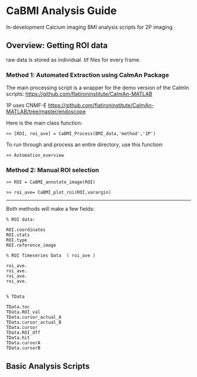 [//]: # (Analysis pipeline for Calcium Imaging BMI scripts)



# CaBMI Analysis Guide
In-development Calcium imaging BMI analysis scripts for 2P imaging.

## Overview: Getting ROI data

raw data is stored as individual .tif files for every frame.


### Method 1: Automated Extraction using CaImAn Package

The main processing script is a wrapper for the demo version of the CaImIn scripts:
https://github.com/flatironinstitute/CaImAn-MATLAB

1P uses CNMF-E
https://github.com/flatironinstitute/CaImAn-MATLAB/tree/master/endoscope



Here is the main class function:

```
>> [ROI, roi_ave] = CaBMI_Process(BMI_data,'method','1P')
```

To run through and process an entire directory, use this function:

```
>> Automation_overview
```




### Method 2: Manual ROI selection

```
>> ROI = CaBMI_annotate_image(ROI)
```

```
>> roi_ave= CaBMI_plot_roi(ROI,varargin)
```


-----------------------------
Both methods will make a  few fields:

```
% ROI data:

ROI.coordinates
ROI.stats
ROI.type
ROI.reference_image

% ROI Timeseries Data  ( roi_ave )

roi_ave.
roi_ave.
roi_ave.
roi_ave.


% TData

TData.toc
TData.ROI_val
TData.cursor_actual_A
TData.cursor_actual_B
TData.cursor
TData.ROI_dff
TData.hit
TData.cursorA
TData.cursorB

```



## Basic Analysis Scripts
